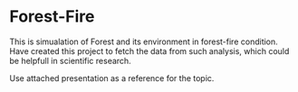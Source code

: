 # Forest-Fire

This is simualation of Forest and its environment in forest-fire condition. Have created this project to fetch the data from such analysis, which could be helpfull in scientific research. 

Use attached presentation as a reference for the topic.

